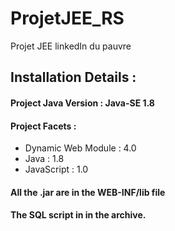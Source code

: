 # ProjetJEE_RS
 Projet JEE linkedIn du pauvre

## Installation Details :
#### Project Java Version : Java-SE 1.8
#### Project Facets :
- Dynamic Web Module : 4.0
- Java : 1.8
- JavaScript : 1.0

#### All the .jar are in the WEB-INF/lib file
#### The SQL script in in the archive.
